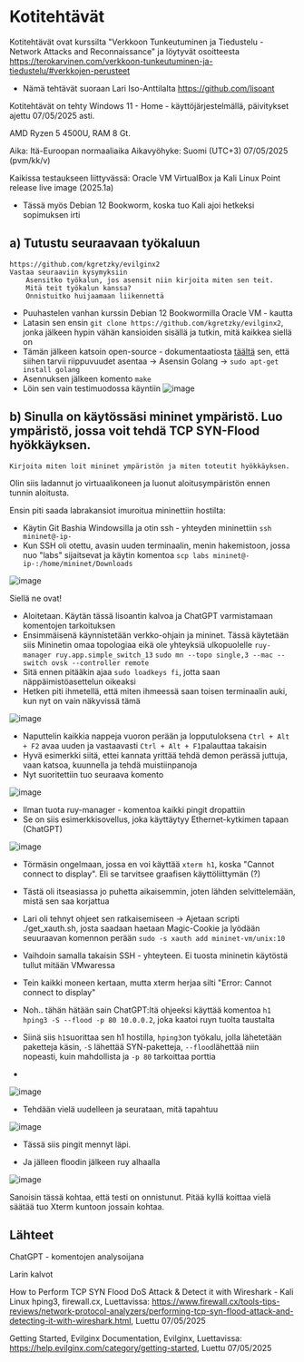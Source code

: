 # Kotitehtävät 

Kotitehtävät ovat kurssilta "Verkkoon Tunkeutuminen ja Tiedustelu - Network Attacks and Reconnaissance" ja löytyvät osoitteesta https://terokarvinen.com/verkkoon-tunkeutuminen-ja-tiedustelu/#verkkojen-perusteet 

- Nämä tehtävät suoraan Lari Iso-Anttilalta https://github.com/lisoant

Kotitehtävät on tehty Windows 11 - Home - käyttöjärjestelmällä, päivitykset ajettu 07/05/2025 asti.

AMD Ryzen 5 4500U, RAM 8 Gt.

Aika: Itä-Euroopan normaaliaika Aikavyöhyke: Suomi (UTC+3) 07/05/2025 (pvm/kk/v)

Kaikissa testaukseen liittyvässä: Oracle VM VirtualBox ja Kali Linux Point release live image (2025.1a)
- Tässä myös Debian 12 Bookworm, koska tuo Kali ajoi hetkeksi sopimuksen irti

## a) Tutustu seuraavaan työkaluun

    https://github.com/kgretzky/evilginx2
    Vastaa seuraaviin kysymyksiin
        Asensitko työkalun, jos asensit niin kirjoita miten sen teit.
        Mitä teit työkalun kanssa?
        Onnistuitko huijaamaan liikennettä
- Puuhastelen vanhan kurssin Debian 12 Bookwormilla Oracle VM - kautta
-  Latasin sen ensin ```git clone https://github.com/kgretzky/evilginx2```, jonka jälkeen hypin vähän kansioiden sisällä ja tutkin, mitä kaikkea siellä on
- Tämän jälkeen katsoin open-source - dokumentaatiosta [täältä](https://help.evilginx.com/community) sen, että siihen tarvii riippuvuudet asentaa -> Asensin Golang -> ```sudo apt-get install golang```
- Asennuksen jälkeen komento ```make```
- Löin sen vain testimuodossa käyntiin ![image](https://github.com/user-attachments/assets/5136616d-9cd9-461d-97f8-eb538f3a06d7)


## b) Sinulla on käytössäsi mininet ympäristö. Luo ympäristö, jossa voit tehdä TCP SYN-Flood hyökkäyksen.

    Kirjoita miten loit mininet ympäristön ja miten toteutit hyökkäyksen.
Olin siis ladannut jo virtuaalikoneen ja luonut aloitusympäristön ennen tunnin aloitusta.


Ensin piti saada labrakansiot imuroitua mininettiin hostilta:
- Käytin Git Bashia Windowsilla ja otin ssh - yhteyden mininettiin ```ssh mininet@-ip-```
- Kun SSH oli otettu, avasin uuden terminaalin, menin hakemistoon, jossa nuo "labs" sijaitsevat ja käytin komentoa ```scp labs mininet@-ip-:/home/mininet/Downloads```

![image](https://github.com/user-attachments/assets/f82b5b24-b3bb-4005-8937-e9415007def0)

Siellä ne ovat!

- Aloitetaan. Käytän tässä lisoantin kalvoa ja ChatGPT varmistamaan komentojen tarkoituksen
- Ensimmäisenä käynnistetään verkko-ohjain ja mininet. Tässä käytetään siis Mininetin omaa topologiaa eikä ole yhteyksiä ulkopuolelle ```ruy-manager ruy.app.simple_switch_13``` ```sudo mn --topo single,3 --mac --switch ovsk --controller remote```
- Sitä ennen pitääkin ajaa ```sudo loadkeys fi```, jotta saan näppäimistöasettelun oikeaksi
- Hetken piti ihmetellä, että miten ihmeessä saan toisen terminaalin auki, kun nyt on vain näkyvissä tämä

![image](https://github.com/user-attachments/assets/a061233c-723d-4595-b723-7c668798a574)

- Naputtelin kaikkia nappeja vuoron perään ja lopputuloksena ```Ctrl + Alt + F2``` avaa uuden ja vastaavasti ```Ctrl + Alt + F1```palauttaa takaisin
- Hyvä esimerkki siitä, ettei kannata yrittää tehdä demon perässä juttuja, vaan katsoa, kuunnella ja tehdä muistiinpanoja
- Nyt suoritettiin tuo seuraava komento

![image](https://github.com/user-attachments/assets/b4d54c31-54f0-40da-adf2-806047682eb3)

- Ilman tuota ruy-manager - komentoa kaikki pingit dropattiin
- Se on siis esimerkkisovellus, joka käyttäytyy Ethernet-kytkimen tapaan (ChatGPT)

![image](https://github.com/user-attachments/assets/e7ae362e-72bd-413f-8ebe-e948eba1a8ed)

- Törmäsin ongelmaan, jossa en voi käyttää ```xterm h1```, koska "Cannot connect to display". Eli se tarvitsee graafisen käyttöliittymän (?)
- Tästä oli itseasiassa jo puhetta aikaisemmin, joten lähden selvittelemään, mistä sen saa korjattua
- Lari oli tehnyt ohjeet sen ratkaisemiseen -> Ajetaan scripti ./get_xauth.sh, josta saadaan haetaan Magic-Cookie ja lyödään seuuraavan komennon perään ```sudo -s xauth add mininet-vm/unix:10```
- Vaihdoin samalla takaisin SSH - yhteyteen. Ei tuosta mininetin käytöstä tullut mitään VMwaressa
- Tein kaikki moneen kertaan, mutta xterm herjaa silti "Error: Cannot connect to display"
- Noh.. tähän hätään sain ChatGPT:ltä ohjeeksi käyttää komentoa ```h1 hping3 -S --flood -p 80 10.0.0.2```, joka kaatoi ruyn tuolta taustalta

- Siinä siis ```h1```suorittaa sen h1 hostilla, ```hping3```on työkalu, jolla lähetetään paketteja käsin,  ```-S``` lähettää SYN-paketteja, ```--flood```lähettää niin nopeasti, kuin mahdollista ja ```-p 80``` tarkoittaa porttia
- 

![image](https://github.com/user-attachments/assets/107b698b-7588-4e54-915c-78b83bc5f129)

- Tehdään vielä uudelleen ja seurataan, mitä tapahtuu

![image](https://github.com/user-attachments/assets/227d4e2f-b713-409a-9363-8d888da03b50)

- Tässä siis pingit mennyt läpi.

- Ja jälleen floodin jälkeen ruy alhaalla

![image](https://github.com/user-attachments/assets/af3afafb-e7a0-4f70-bb20-8dfe3202fa14)

Sanoisin tässä kohtaa, että testi on onnistunut. Pitää kyllä koittaa vielä säätää tuo Xterm kuntoon jossain kohtaa.


## Lähteet

ChatGPT - komentojen analysoijana

Larin kalvot

How to Perform TCP SYN Flood DoS Attack & Detect it with Wireshark - Kali Linux hping3, firewall.cx, Luettavissa: https://www.firewall.cx/tools-tips-reviews/network-protocol-analyzers/performing-tcp-syn-flood-attack-and-detecting-it-with-wireshark.html, Luettu 07/05/2025

Getting Started, Evilginx Documentation, Evilginx, Luettavissa: https://help.evilginx.com/category/getting-started, Luettu 07/05/2025
